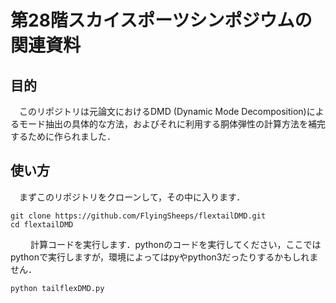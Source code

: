 # 第28階スカイスポーツシンポジウムの関連資料

## 目的
　このリポジトリは元論文におけるDMD (Dynamic Mode Decomposition)によるモード抽出の具体的な方法，およびそれに利用する胴体弾性の計算方法を補完するために作られました．

## 使い方
　まずこのリポジトリをクローンして，その中に入ります．
```
git clone https://github.com/FlyingSheeps/flextailDMD.git
cd flextailDMD
```
　
　計算コードを実行します．pythonのコードを実行してください，ここではpythonで実行しますが，環境によってはpyやpython3だったりするかもしれません．
```
python tailflexDMD.py
```